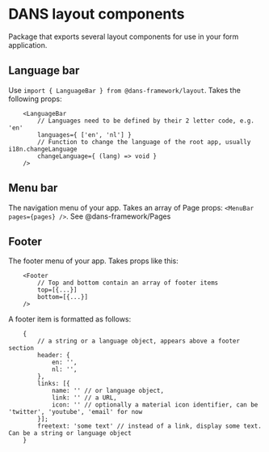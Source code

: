 # DANS layout components
Package that exports several layout components for use in your form application.

## Language bar
Use `import { LanguageBar } from @dans-framework/layout`. Takes the following props:

		<LanguageBar 
			// Languages need to be defined by their 2 letter code, e.g. 'en'
			languages={ ['en', 'nl'] }
    		// Function to change the language of the root app, usually i18n.changeLanguage
			changeLanguage={ (lang) => void }
		/>

## Menu bar
The navigation menu of your app. Takes an array of Page props: `<MenuBar pages={pages} />`. See @dans-framework/Pages

## Footer
The footer menu of your app. Takes props like this:
		
		<Footer
			// Top and bottom contain an array of footer items
			top=[{...}]
			bottom=[{...}]
		/>

A footer item is formatted as follows:

		{
			// a string or a language object, appears above a footer section
			header: {
				en: '',
				nl: '',
			},
		 	links: [{
		 		name: '' // or language object,
		 		link: '' // a URL,
		 		icon: '' // optionally a material icon identifier, can be 'twitter', 'youtube', 'email' for now
		 	}];
			freetext: 'some text' // instead of a link, display some text. Can be a string or language object
		}
